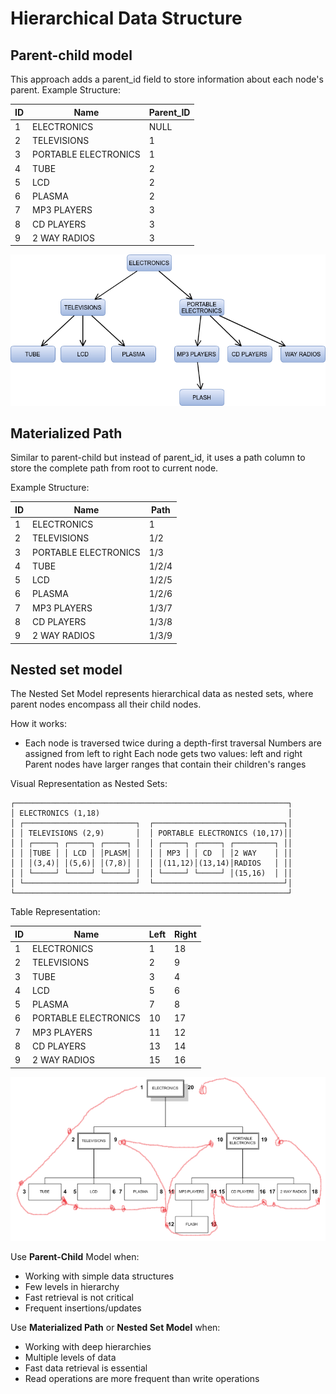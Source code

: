 # Hierarchical Data Structure

## Parent-child model

This approach adds a parent_id field to store information about each node's parent.
Example Structure:

| ID  | Name                 | Parent_ID |
| --- | -------------------- | --------- |
| 1   | ELECTRONICS          | NULL      |
| 2   | TELEVISIONS          | 1         |
| 3   | PORTABLE ELECTRONICS | 1         |
| 4   | TUBE                 | 2         |
| 5   | LCD                  | 2         |
| 6   | PLASMA               | 2         |
| 7   | MP3 PLAYERS          | 3         |
| 8   | CD PLAYERS           | 3         |
| 9   | 2 WAY RADIOS         | 3         |

![alt text](Images/parent-child-model.png)

## Materialized Path

Similar to parent-child but instead of parent_id, it uses a path column to store the complete path from root to current node.

Example Structure:

| ID  | Name                 | Path  |
| --- | -------------------- | ----- |
| 1   | ELECTRONICS          | 1     |
| 2   | TELEVISIONS          | 1/2   |
| 3   | PORTABLE ELECTRONICS | 1/3   |
| 4   | TUBE                 | 1/2/4 |
| 5   | LCD                  | 1/2/5 |
| 6   | PLASMA               | 1/2/6 |
| 7   | MP3 PLAYERS          | 1/3/7 |
| 8   | CD PLAYERS           | 1/3/8 |
| 9   | 2 WAY RADIOS         | 1/3/9 |

## Nested set model

The Nested Set Model represents hierarchical data as nested sets, where parent nodes encompass all their child nodes.

How it works:

- Each node is traversed twice during a depth-first traversal
  Numbers are assigned from left to right
  Each node gets two values: left and right
  Parent nodes have larger ranges that contain their children's ranges

Visual Representation as Nested Sets:

```text
┌─────────────────────────────────────────────────────────────┐
│ ELECTRONICS (1,18)                                          │
│ ┌─────────────────────────┐  ┌─────────────────────────────┐│
│ │ TELEVISIONS (2,9)       │  │ PORTABLE ELECTRONICS (10,17)││
│ │ ┌─────┐ ┌─────┐ ┌─────┐ │  │ ┌─────┐ ┌─────┐ ┌─────────┐ ││
│ │ │TUBE │ │ LCD │ │PLASM│ │  │ │ MP3 │ │ CD  │ │2 WAY    │ ││
│ │ │(3,4)│ │(5,6)│ │(7,8)│ │  │ │(11,12)│(13,14)│RADIOS   │ ││
│ │ └─────┘ └─────┘ └─────┘ │  │ └─────┘ └─────┘ │(15,16)  │ ││
│ └─────────────────────────┘  └─────────────────────────────┘│
└─────────────────────────────────────────────────────────────┘
```

Table Representation:

| ID  | Name                 | Left | Right |
| --- | -------------------- | ---- | ----- |
| 1   | ELECTRONICS          | 1    | 18    |
| 2   | TELEVISIONS          | 2    | 9     |
| 3   | TUBE                 | 3    | 4     |
| 4   | LCD                  | 5    | 6     |
| 5   | PLASMA               | 7    | 8     |
| 6   | PORTABLE ELECTRONICS | 10   | 17    |
| 7   | MP3 PLAYERS          | 11   | 12    |
| 8   | CD PLAYERS           | 13   | 14    |
| 9   | 2 WAY RADIOS         | 15   | 16    |

![alt text](Images/Nested-set-model.png)

Use **Parent-Child** Model when:

- Working with simple data structures
- Few levels in hierarchy
- Fast retrieval is not critical
- Frequent insertions/updates

Use **Materialized Path** or **Nested Set Model** when:

- Working with deep hierarchies
- Multiple levels of data
- Fast data retrieval is essential
- Read operations are more frequent than write operations
